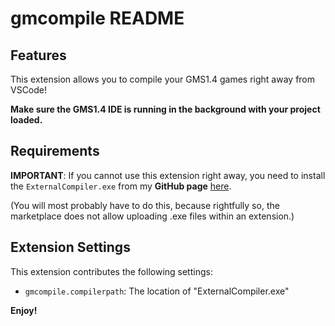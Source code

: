 # gmcompile README


## Features

This extension allows you to compile your GMS1.4 games right away from VSCode!

**Make sure the GMS1.4 IDE is running in the background with your project loaded.**



## Requirements
**IMPORTANT**:
If you cannot use this extension right away, you need to install the `ExternalCompiler.exe` from my **GitHub page** [here](https://github.com/sam-k0/quick-compile/releases/tag/1.0).

(You will most probably have to do this, because rightfully so, the marketplace does not allow uploading .exe files within an extension.)

## Extension Settings

This extension contributes the following settings:

* `gmcompile.compilerpath`: The location of "ExternalCompiler.exe"


**Enjoy!**
